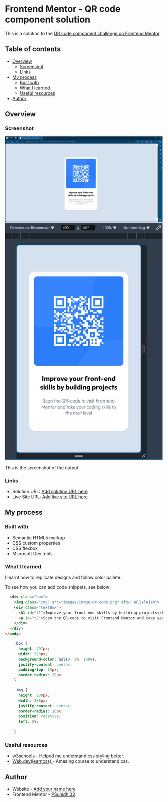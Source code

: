 # Frontend Mentor - QR code component solution

This is a solution to the [QR code component challenge on Frontend Mentor](https://www.frontendmentor.io/challenges/qr-code-component-iux_sIO_H). 

## Table of contents

- [Overview](#overview)
  - [Screenshot](#screenshot)
  - [Links](#links)
- [My process](#my-process)
  - [Built with](#built-with)
  - [What I learned](#what-i-learned)
  - [Useful resources](#useful-resources)
- [Author](#author)




## Overview

### Screenshot

![](./screenshots/Output_QR_desktop.jpeg)
![](./screenshots/Output_Mobile.jpeg)


This is the screenshot of the output.

### Links

- Solution URL: [Add solution URL here](https://your-solution-url.com)
- Live Site URL: [Add live site URL here](https://your-live-site-url.com)

## My process

### Built with

- Semantic HTML5 markup
- CSS custom properties
- CSS flexbox
- Microsoft Dev tools


### What I learned

I learnt how to replicate designs and follow color pallete.

To see how you can add code snippets, see below:

```html
  <div class="box">
    <img class="img" src="images/image-qr-code.png" alt="Hallelujah">
    <div class="textBox">
      <h1 id="t1">Improve your front-end skills by building projects</h1>
      <p id="t2">Scan the QR-code to visit Frontend Mentor and take your coding skills to the next level</p>
    </div>
  </div>
</body>
```
```css
    .box {
      height: 497px;
      width: 320px;
      background-color: hsl(0, 0%, 100%);
      justify-content: center;
      padding-top: 15px;
      border-radius: 20px;
    }
```
```css
    .img {
      height: 288px;
      width: 288px;
      justify-content: center;
      border-radius: 10px;
      position: relative;
      left: 5%;

    }
```
   


### Useful resources

- [w3schools](https://www.w3schools.com/css/) - Helped me understand css styling better.
- [Web.dev(learncss)
](https://web.dev/learn/css) - Amazing course to understand css.


## Author

- Website - [Add your name here](https://www.your-site.com)
- Frontend Mentor - [PSunidhi03](https://www.frontendmentor.io/profile/PSunidhi03)


